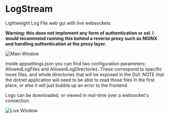 # LogStream
Lightweight Log File web gui with live websockets

**Warning: this does not implement any form of authentication or ssl. I would recommend running this behind a reverse proxy such as NGINX and handling authentication at the proxy layer.**

![Main Window](https://github.com/andrew-haskell/LogStream/blob/master/logstream-image-1.PNG?raw=true)

Inside appsettings.json you can find two configuration parameters: AllowedLogFiles and AllowedLogDirectories. These correspond to specific loose files, and whole directories that will be exposed in the GUI.
NOTE that the dotnet application will need to be able to read those files in the first place, or else it will just bubble up an error to the frontend.

Logs can be downloaded, or viewed in real-time over a websocket's connection.

![Live Window](https://github.com/andrew-haskell/LogStream/blob/master/logstream-image-2.PNG?raw=true)
